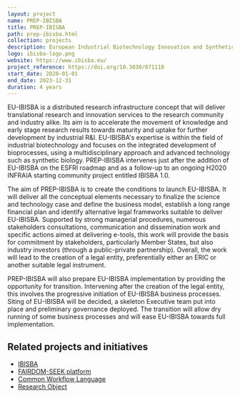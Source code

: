 ```yaml
---
layout: project
name: PREP-IBISBA
title: PREP-IBISBA
path: prep-ibisba.html
collection: projects
description: European Industrial Biotechnology Innovation and Synthetic Biology Accelerator Preparatory Phase
logo: ibisba-logo.png
website: https://www.ibisba.eu/
project_reference: https://doi.org/10.3030/871118
start_date: 2020-01-01
end_date: 2023-12-31
duration: 4 years
---
```


EU-IBISBA is a distributed research infrastructure concept that will deliver translational research and innovation services to the research community and industry alike. Its aim is to accelerate the movement of knowledge and early stage research results towards maturity and uptake for further development by industrial R&I. EU-IBISBA's expertise is within the field of industrial biotechnology and focuses on the integrated development of bioprocesses, using a multidisciplinary approach and advanced technology such as synthetic biology. PREP-IBISBA intervenes just after the addition of EU-IBISBA on the ESFRI roadmap and as a follow-up to an ongoing H2020 INFRAIA starting community project entitled IBISBA 1.0.

The aim of PREP-IBISBA is to create the conditions to launch EU-IBISBA. It will deliver all the conceptual elements necessary to finalize the science and technology case and define the business model, establish a long range financial plan and identify alternative legal frameworks suitable to deliver EU-IBISBA. Supported by strong managerial procedures, numerous stakeholders consultations, communication and dissemination work and specific actions aimed at delivering e-tools, this work will provide the basis for commitment by stakeholders, particularly Member States, but also industry investors (through a public-private partnership). Overall, the work will lead to the creation of a legal entity, preferentially either an ERIC or another suitable legal instrument.

PREP-IBISBA will also prepare EU-IBISBA implementation by providing the opportunity for transition. Intervening after the creation of the legal entity, this involves the progressive initiation of EU-IBISBA business processes. Siting of EU-IBISBA will be decided, a skeleton Executive team put into place and preliminary governance deployed. The transition will allow dry running of some business processes and will ease EU-IBISBA towards full implementation.

## Related projects and initiatives

* [IBISBA](/projects/ibisba/)
* [FAIRDOM-SEEK platform](/products/seek/)
* [Common Workflow Language](/activities/cwl/) 
* [Research Object](/products/researchobject/)

